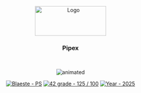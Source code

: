 <!DOCTYPE HTML>
<html>
	<head>
		<meta name="google-site-verification" content="E75h0JYKy6feNWamyw7jsadK5P8WZGavKiewzM5J6xQ" />
	</head>
	<body>
		<div align="center">
			<a>
				<img src="https://www.42mulhouse.fr/wp-content/uploads/2022/06/logo-42-Mulhouse-white.svg" alt="Logo" width="192" height="80">
			</a>
			<h3 align="center">Pipex</h3>
		</div>
		</br>
		<p align="center">
			<img src="https://github.com/Blaeste/gifforgeek/blob/main/nose-whistle.gif" alt="animated" />
		</p>
		<div id="top"></div>
		<div align="center">
			<a href="https://github.com/Blaeste/pipex" title="My repo"><img src="https://img.shields.io/static/v1?label=Blaeste&message=Pipex&color=blue&logo=github&style=for-the-badge" alt="Blaeste - PS"></a>
			<a href="https://"><img src="https://img.shields.io/badge/42_grade-125_%2F_100-2ea44f?style=for-the-badge" alt="42 grade - 125 / 100"></a>
			<a href="https://"><img src="https://img.shields.io/badge/Year-2025-ffad9b?style=for-the-badge" alt="Year - 2025"></a>
		</div>
	</body>
</html>
